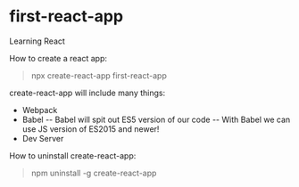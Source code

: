 # first-react-app
Learning React

How to create a react app:
> npx create-react-app first-react-app

create-react-app will include many things:
- Webpack
- Babel
-- Babel will spit out ES5 version of our code
-- With Babel we can use JS version of ES2015 and newer!
- Dev Server 

How to uninstall create-react-app:
> npm uninstall -g create-react-app
